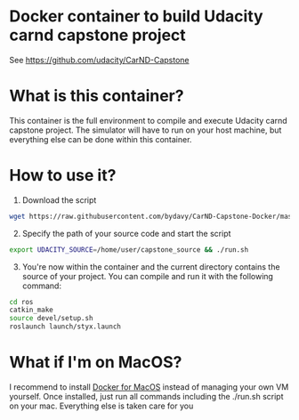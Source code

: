 # Docker container to build Udacity carnd capstone project

See https://github.com/udacity/CarND-Capstone

# What is this container?
This container is the full environment to compile and execute Udacity carnd capstone project.
The simulator will have to run on your host machine, but everything else can be done within this container.

# How to use it?
1. Download the script
```bash
wget https://raw.githubusercontent.com/bydavy/CarND-Capstone-Docker/master/run.sh
```
2. Specify the path of your source code and start the script
```bash
export UDACITY_SOURCE=/home/user/capstone_source && ./run.sh
```
3. You're now within the container and the current directory contains the source of your project. You can compile and run it with the following command:
```bash
cd ros
catkin_make
source devel/setup.sh
roslaunch launch/styx.launch
```

# What if I'm on MacOS?
I recommend to install [Docker for MacOS](https://docs.docker.com/docker-for-mac/install/) instead of managing your own VM yourself.
Once installed, just run all commands including the ./run.sh script on your mac. Everything else is taken care for you
